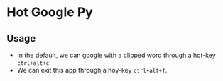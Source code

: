 # Hot Google Py

## Usage

- In the default, we can google with a clipped word through a hot-key `ctrl+alt+c`.
- We can exit this app through a hoy-key `ctrl+alt+f`.
